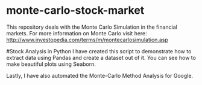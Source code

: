 # monte-carlo-stock-market
This repository deals with the Monte Carlo Simulation in the financial markets. 
For more information on Monte Carlo visit here: http://www.investopedia.com/terms/m/montecarlosimulation.asp

#Stock Analysis in Python
I have created this script to demonstrate how to extract data using Pandas and create a dataset out of it.
You can see how to make beautiful plots using Seaborn.

Lastly, I have also automated the Monte-Carlo Method Analysis for Google.
